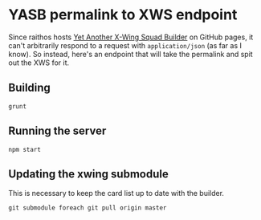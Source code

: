 # YASB permalink to XWS endpoint

Since raithos hosts [Yet Another X-Wing Squad Builder](https://raithos.github.io/xwing)
on GitHub pages, it can't arbitrarily respond to a request with
`application/json` (as far as I know).  So instead, here's an endpoint
that will take the permalink and spit out the XWS for it.

## Building

    grunt

## Running the server

    npm start

## Updating the xwing submodule

This is necessary to keep the card list up to date with the builder.

    git submodule foreach git pull origin master
